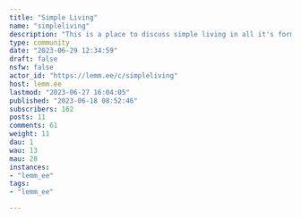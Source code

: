 ```yaml
---
title: "Simple Living" 
name: "simpleliving"
description: "This is a place to discuss simple living in all it's forms.Some may live a different life to you & that's okay, everyone is welcome here.Please keep it civil, we're all here for a good time."
type: community
date: "2023-06-29 12:34:59"
draft: false
nsfw: false
actor_id: "https://lemm.ee/c/simpleliving"
host: lemm.ee
lastmod: "2023-06-27 16:04:05"
published: "2023-06-18 08:52:46"
subscribers: 162
posts: 11
comments: 61
weight: 11
dau: 1
wau: 13
mau: 28
instances:
- "lemm_ee"
tags: 
- "lemm_ee"

---
```

